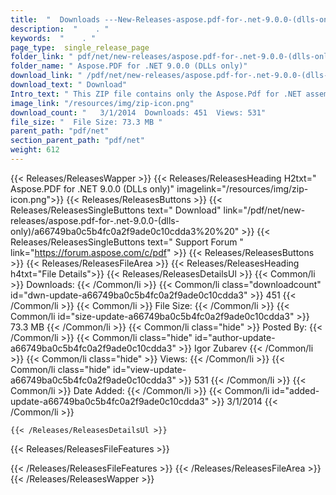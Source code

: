 ```yaml
---
title:  "  Downloads ---New-Releases-aspose.pdf-for-.net-9.0.0-(dlls-only) . " 
description:  "    . " 
keywords:  "    . " 
page_type:  single_release_page
folder_link: " pdf/net/new-releases/aspose.pdf-for-.net-9.0.0-(dlls-only)/"
folder_name: " Aspose.PDF for .NET 9.0.0 (DLLs only)"
download_link: " /pdf/net/new-releases/aspose.pdf-for-.net-9.0.0-(dlls-only)/a66749ba0c5b4fc0a2f9ade0c10cdda3"
download_text: " Download"
Intro_text: " This ZIP file contains only the Aspose.Pdf for .NET assemblies. The assemblies a..."
image_link: "/resources/img/zip-icon.png"
download_count: "   3/1/2014  Downloads: 451  Views: 531"
file_size: "  File Size: 73.3 MB "
parent_path: "pdf/net"
section_parent_path: "pdf/net"
weight: 612
---
```


{{< Releases/ReleasesWapper >}}
  {{< Releases/ReleasesHeading H2txt=" Aspose.PDF for .NET 9.0.0 (DLLs only)" imagelink="/resources/img/zip-icon.png">}}
  {{< Releases/ReleasesButtons >}}
    {{< Releases/ReleasesSingleButtons text=" Download" link="/pdf/net/new-releases/aspose.pdf-for-.net-9.0.0-(dlls-only)/a66749ba0c5b4fc0a2f9ade0c10cdda3%20%20" >}}
    {{< Releases/ReleasesSingleButtons text=" Support Forum " link="https://forum.aspose.com/c/pdf" >}}
  {{< Releases/ReleasesButtons >}}
  {{< Releases/ReleasesFileArea >}}
    {{< Releases/ReleasesHeading h4txt="File Details">}}
    {{< Releases/ReleasesDetailsUl >}}
            {{< Common/li  >}} Downloads: {{< /Common/li >}} 
      {{< Common/li class="downloadcount" id="dwn-update-a66749ba0c5b4fc0a2f9ade0c10cdda3" >}} 451 {{< /Common/li >}} 
      {{< Common/li  >}} File Size: {{< /Common/li >}} 
      {{< Common/li id="size-update-a66749ba0c5b4fc0a2f9ade0c10cdda3" >}} 73.3 MB {{< /Common/li >}} 
      {{< Common/li  class="hide" >}} Posted By: {{< /Common/li >}} 
      {{< Common/li class="hide" id="author-update-a66749ba0c5b4fc0a2f9ade0c10cdda3" >}} Igor Zubarev {{< /Common/li >}} 
      {{< Common/li class="hide"  >}} Views: {{< /Common/li >}} 
      {{< Common/li class="hide" id="view-update-a66749ba0c5b4fc0a2f9ade0c10cdda3" >}} 531 {{< /Common/li >}} 
      {{< Common/li  >}} Date Added: {{< /Common/li >}} 
      {{< Common/li id="added-update-a66749ba0c5b4fc0a2f9ade0c10cdda3" >}} 3/1/2014 {{< /Common/li >}} 

    {{< /Releases/ReleasesDetailsUl >}}

  {{< Releases/ReleasesFileFeatures >}}
      
  {{< /Releases/ReleasesFileFeatures >}}
 {{< /Releases/ReleasesFileArea >}}
{{< /Releases/ReleasesWapper >}}


